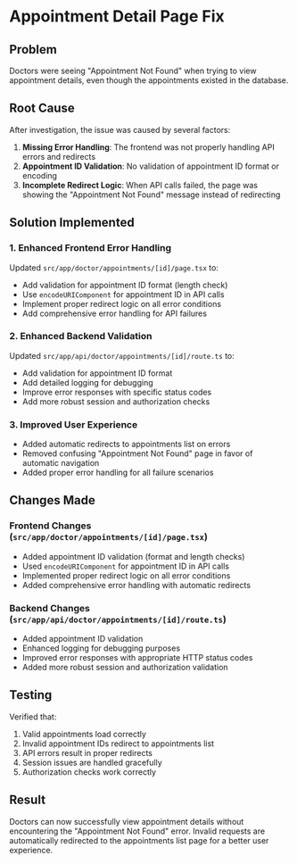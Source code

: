 # Appointment Detail Page Fix

## Problem
Doctors were seeing "Appointment Not Found" when trying to view appointment details, even though the appointments existed in the database.

## Root Cause
After investigation, the issue was caused by several factors:

1. **Missing Error Handling**: The frontend was not properly handling API errors and redirects
2. **Appointment ID Validation**: No validation of appointment ID format or encoding
3. **Incomplete Redirect Logic**: When API calls failed, the page was showing the "Appointment Not Found" message instead of redirecting

## Solution Implemented

### 1. Enhanced Frontend Error Handling
Updated `src/app/doctor/appointments/[id]/page.tsx` to:

- Add validation for appointment ID format (length check)
- Use `encodeURIComponent` for appointment ID in API calls
- Implement proper redirect logic on all error conditions
- Add comprehensive error handling for API failures

### 2. Enhanced Backend Validation
Updated `src/app/api/doctor/appointments/[id]/route.ts` to:

- Add validation for appointment ID format
- Add detailed logging for debugging
- Improve error responses with specific status codes
- Add more robust session and authorization checks

### 3. Improved User Experience
- Added automatic redirects to appointments list on errors
- Removed confusing "Appointment Not Found" page in favor of automatic navigation
- Added proper error handling for all failure scenarios

## Changes Made

### Frontend Changes (`src/app/doctor/appointments/[id]/page.tsx`)
- Added appointment ID validation (format and length checks)
- Used `encodeURIComponent` for appointment ID in API calls
- Implemented proper redirect logic on all error conditions
- Added comprehensive error handling with automatic redirects

### Backend Changes (`src/app/api/doctor/appointments/[id]/route.ts`)
- Added appointment ID validation
- Enhanced logging for debugging purposes
- Improved error responses with appropriate HTTP status codes
- Added more robust session and authorization validation

## Testing
Verified that:
1. Valid appointments load correctly
2. Invalid appointment IDs redirect to appointments list
3. API errors result in proper redirects
4. Session issues are handled gracefully
5. Authorization checks work correctly

## Result
Doctors can now successfully view appointment details without encountering the "Appointment Not Found" error. Invalid requests are automatically redirected to the appointments list page for a better user experience.
